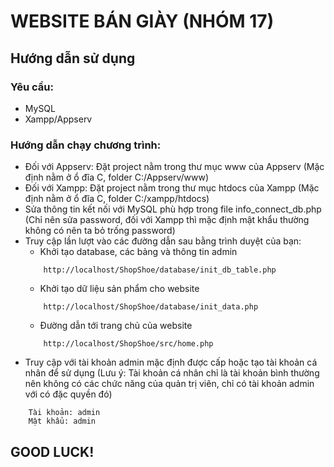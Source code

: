# WEBSITE BÁN GIÀY (NHÓM 17)
## Hướng dẫn sử dụng
### Yêu cầu:
-   MySQL
-   Xampp/Appserv
### Hướng dẫn chạy chương trình:
-   Đối với Appserv: Đặt project nằm trong thư mục www của Appserv (Mặc định nằm ở ổ đĩa C, folder C:/Appserv/www)
-   Đối với Xampp: Đặt project nằm trong thư mục htdocs của Xampp (Mặc định nằm ở ổ đĩa C, folder C:/xampp/htdocs)
-   Sửa thông tin kết nối với MySQL phù hợp trong file info_connect_db.php (Chỉ nên sửa password, đối với Xampp thì mặc định mật khẩu thường không có nên ta bỏ trống password)
 -  Truy cập lần lượt vào các đường dẫn sau bằng trình duyệt của bạn:
    -   Khởi tạo database, các bảng và thông tin admin
    ```
        http://localhost/ShopShoe/database/init_db_table.php
    ```
    -   Khởi tạo dữ liệu sản phẩm cho website
    ```
        http://localhost/ShopShoe/database/init_data.php
    ```
    -   Đường dẫn tới trang chủ của website
    ```
        http://localhost/ShopShoe/src/home.php
    ```
-   Truy cập với tài khoản admin mặc định được cấp hoặc tạo tài khoản cá nhân để sử dụng (Lưu ý: Tài khoản cá nhân chỉ là tài khoản bình thường nên không có các chức năng của quản trị viên, chỉ có tài khoản admin với có đặc quyền đó)
```
    Tài khoản: admin
    Mật khẩu: admin
```
## GOOD LUCK!